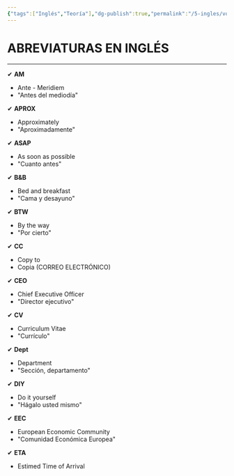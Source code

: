 ```yaml
---
{"tags":["Inglés","Teoría"],"dg-publish":true,"permalink":"/5-ingles/vocabulario/abreviaturas/","dgPassFrontmatter":true}
---
```


# ABREVIATURAS EN INGLÉS 
---

✔ **AM**
- Ante - Meridiem 
- "Antes del mediodía"  

✔ **APROX** 
- Approximately  
- "Aproximadamente" 

✔ **ASAP** 
- As soon as possible 
- "Cuanto antes" 

✔ **B&B** 
- Bed and breakfast 
- "Cama y desayuno" 

✔ **BTW** 
- By the way
- "Por cierto" 

✔ **CC**
- Copy to
- Copia (CORREO ELECTRÓNICO)

✔ **CEO**
- Chief Executive Officer 
- "Director ejecutivo"  

✔ **CV** 
- Curriculum Vitae
- "Currículo"

✔ **Dept**
- Department 
- "Sección, departamento" 

✔ **DIY** 
- Do it yourself 
- "Hágalo usted mismo"

✔ **EEC** 
- European Economic Community 
- "Comunidad Económica Europea" 

✔ **ETA**
- Estimed Time of Arrival 